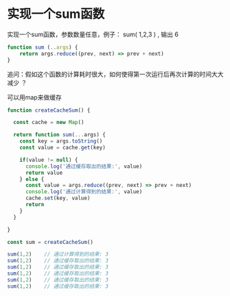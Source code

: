 # 实现一个sum函数

实现一个sum函数，参数数量任意，例子： sum( 1,2,3 ) , 输出 6

```js
function sum (..args) {
    return args.reduce((prev, next) => prev + next)
}
```



追问：假如这个函数的计算耗时很大，如何使得第一次运行后再次计算的时间大大减少 ？

可以用map来做缓存

```js
function createCacheSum() {

  const cache = new Map()

  return function sum(...args) {
    const key = args.toString()
    const value = cache.get(key)

    if(value != null) {
      console.log('通过缓存取出的结果:', value)
      return value
    } else {
      const value = args.reduce((prev, next) => prev + next)
      console.log('通过计算得到的结果:', value)
      cache.set(key, value)
      return 
    }
  }

}

const sum = createCacheSum()

sum(1,2)	// 通过计算得到的结果: 3
sum(1,2)	// 通过缓存取出的结果: 3
sum(1,2)	// 通过缓存取出的结果: 3
sum(1,2)	// 通过缓存取出的结果: 3
sum(1,2)	// 通过缓存取出的结果: 3
sum(1,2)	// 通过缓存取出的结果: 3
```


